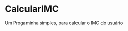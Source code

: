 # CalcularIMC
Um Progaminha simples, para calcular o IMC do usuário
<!DOCTYPE html>
<html lang="pt-br">

<head>
    <meta charset="UTF-8">
    <meta http-equiv="X-UA-Compatible" content="IE=edge">
    <meta name="viewport" content="width=device-width, initial-scale=1.0">
    <title>Document</title>
</head>

<body>
    <script>
        function pulaLinha() {
            document.write("<br><br>")
        }

        function mostra(frase) {
            document.write(frase)
            pulaLinha()
        }

        function calculaImc(altura, peso) {
            let imc = peso / (altura * altura)
            return imc
        }
        let nome = prompt("Digite o seu nome:")
        let alturaInformada = prompt(nome + ", informe a sua altura:")
        let pesoInformado = prompt(nome + ", informe o seu peso:")
        let imc = calculaImc(alturaInformada, pesoInformado)
        if (alturaInformada === "" && pesoInformado === "") {
            alert("Digite um valor!")
        } else {
            document.write(nome + ", o seu IMC é: " + imc)
        }
    </script>

</body>

</html>
